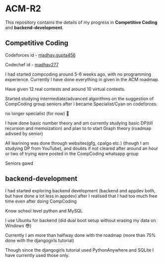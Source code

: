 # ACM-R2
This repository contains the details of my progress in **Competitive Coding** and **backend-development**.

## Competitive Coding
Codeforces id - [madhav.gupta456](https://codeforces.com/profile/madhav.gupta456)

Codechef id - [madhav277](https://www.codechef.com/users/madhav277)

I had started compcoding around 5-6 weeks ago, with no programming experience. Currently I have done everything in given in the ACM roadmap. 

Have given 12 real contests and around 10 virtual contests.

Started studying intermediate/advanced algorithms on the suggestion of CompCoding group seniors after I became Specialist/Cyan on codeforces. 

no longer specialist (for now) :smiling_face_with_tear:

I have done basic number theory and am currently studying basic DP(till recursion and memoization) and plan to to start Graph theory (roadmap adivsed by senior)

All learining was done through websites(gfg, cpalgo etc.) (though I am studying DP from YouTube), and doubts if not cleared after around an hour or two of trying were posted in the CompCoding whatsapp group

Seniors gawd


## backend-development

I had started exploring backend development (backend and appdev both, but have done a lot less in appdev) after I realised that I had too much free time even after doing CompCoding

Know school level python and MySQL

I use Ubuntu for backend (did dual boot setup without erasing my data on Windows :sunglasses:)

Currently I am more than halfway done with the roadmap (more than 75% done with the djangogirls tutorial)

Though since the djangogirls tutorial used PythonAnywhere and SQLite I have currently used those only.

